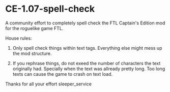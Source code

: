 CE-1.07-spell-check
===================

A community effort to completely spell check the FTL Captain's Edition mod for the roguelike game FTL.




House rules:

1. Only spell check things within text tags. Everything else might mess up the mod structure.

2. If you rephrase things, do not exeed the number of characters the text originally had. 
Specially when the text was allready pretty long. Too long texts can cause the game to crash on text load.


Thanks for all your effort
sleeper_service
